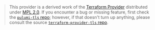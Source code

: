 > This provider is a derived work of the [Terraform Provider](https://github.com/terraform-providers/terraform-provider-tls)
> distributed under [MPL 2.0](https://www.mozilla.org/en-US/MPL/2.0/). If you encounter a bug or missing feature,
> first check the [`pulumi-tls` repo](/issues); however, if that doesn't turn up anything,
> please consult the source [`terraform-provider-tls` repo](https://github.com/terraform-providers/terraform-provider-tls/issues).
